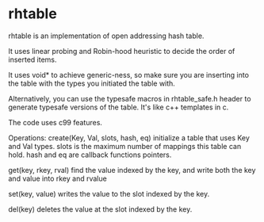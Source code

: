 rhtable
=======

rhtable is an implementation of open addressing hash table.

It uses linear probing and Robin-hood heuristic to decide the order of
inserted items.

It uses void* to achieve generic-ness, so make sure you are inserting
into the table with the types you initiated the table with.

Alternatively, you can use the typesafe macros in rhtable_safe.h header
to generate typesafe versions of the table. It's like c++ templates in c.

The code uses c99 features.

Operations:
create(Key, Val, slots, hash, eq)
	initialize a table that uses Key and Val types.
	slots is the maximum number of mappings this table can hold.
	hash and eq are callback functions pointers.

get(key, rkey, rval)
	find the value indexed by the key,
	and write both the key and value into rkey and rvalue

set(key, value)
	writes the value to the slot indexed by the key.

del(key)
	deletes the value at the slot indexed by the key.
